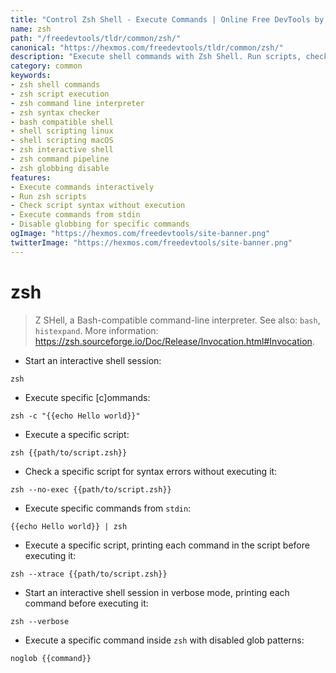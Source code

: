 ```yaml
---
title: "Control Zsh Shell - Execute Commands | Online Free DevTools by Hexmos"
name: zsh
path: "/freedevtools/tldr/common/zsh/"
canonical: "https://hexmos.com/freedevtools/tldr/common/zsh/"
description: "Execute shell commands with Zsh Shell. Run scripts, check syntax, and customize your terminal environment. Free online tool, no registration required."
category: common
keywords:
- zsh shell commands
- zsh script execution
- zsh command line interpreter
- zsh syntax checker
- bash compatible shell
- shell scripting linux
- shell scripting macOS
- zsh interactive shell
- zsh command pipeline
- zsh globbing disable
features:
- Execute commands interactively
- Run zsh scripts
- Check script syntax without execution
- Execute commands from stdin
- Disable globbing for specific commands
ogImage: "https://hexmos.com/freedevtools/site-banner.png"
twitterImage: "https://hexmos.com/freedevtools/site-banner.png"
---
```


# zsh

> Z SHell, a Bash-compatible command-line interpreter.
> See also: `bash`, `histexpand`.
> More information: <https://zsh.sourceforge.io/Doc/Release/Invocation.html#Invocation>.

- Start an interactive shell session:

`zsh`

- Execute specific [c]ommands:

`zsh -c "{{echo Hello world}}"`

- Execute a specific script:

`zsh {{path/to/script.zsh}}`

- Check a specific script for syntax errors without executing it:

`zsh --no-exec {{path/to/script.zsh}}`

- Execute specific commands from `stdin`:

`{{echo Hello world}} | zsh`

- Execute a specific script, printing each command in the script before executing it:

`zsh --xtrace {{path/to/script.zsh}}`

- Start an interactive shell session in verbose mode, printing each command before executing it:

`zsh --verbose`

- Execute a specific command inside `zsh` with disabled glob patterns:

`noglob {{command}}`
